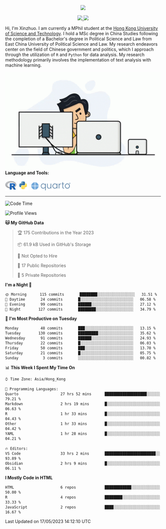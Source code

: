 <div align='center'>
<img src='https://readme-typing-svg.herokuapp.com?font=ubuntu&color=4d3900&center=true&lines=HKUST+Mphil+in+SOSC;Focus+on+China;Code+for+PoliSci'/>
</div>

<p align='center'>
 <a href='https://www.linkedin.com/in/xinzhuo-huang-5161011ba/' target='_blank'>
        <img src='https://img.shields.io/badge/linkedin%20-%230077B5.svg?&style=for-the-badge&logo=linkedin&logoColor=white'/>
    </a>
 <a href='https://twitter.com/HsinchoH' target='_blank'>
        <img src='https://img.shields.io/badge/Twitter-1DA1F2?style=for-the-badge&logo=twitter&logoColor=white'/>
    </a>
    </p>
    
Hi, I'm Xinzhuo. I am currently a MPhil student at the [Hong Kong University of Science and Technology](https://sosc.hkust.edu.hk/node/613). I hold a MSc degree in China Studies following the completion of a Bachelor's degree in Political Science and Law from East China University of Political Science and Law. My research endeavors center on the field of Chinese government and politics, which I approach through the utilization of `R` and `Python` for data analysis. My research methodology primarily involves the implementation of text analysis with machine learning.




<img align='right' src="https://github.com/xinzhuohkust/xinzhuohkust/blob/main/programmer.gif" width="590">



**Language and Tools:**  

<code><img height="36" src="https://raw.githubusercontent.com/github/explore/80688e429a7d4ef2fca1e82350fe8e3517d3494d/topics/r/r.png"></code>
<code><img height="36" src="https://raw.githubusercontent.com/github/explore/80688e429a7d4ef2fca1e82350fe8e3517d3494d/topics/python/python.png"></code>
<code><img height="32" src="https://github.com/quarto-dev/quarto-r/blob/main/man/figures/quarto.png"></code>

---
<!--START_SECTION:waka-->
![Code Time](http://img.shields.io/badge/Code%20Time-504%20hrs%204%20mins-blue)

![Profile Views](http://img.shields.io/badge/Profile%20Views-113-blue)

**🐱 My GitHub Data** 

> 🏆 175 Contributions in the Year 2023
 > 
> 📦 61.9 kB Used in GitHub's Storage 
 > 
> 🚫 Not Opted to Hire
 > 
> 📜 17 Public Repositories 
 > 
> 🔑 5 Private Repositories  
 > 
**I'm a Night 🦉** 

```text
🌞 Morning      115 commits       ████████░░░░░░░░░░░░░░░░░   31.51 % 
🌆 Daytime       24 commits       █░░░░░░░░░░░░░░░░░░░░░░░░   06.58 % 
🌃 Evening       99 commits       ██████░░░░░░░░░░░░░░░░░░░   27.12 % 
🌙 Night        127 commits       ████████░░░░░░░░░░░░░░░░░   34.79 % 

```
📅 **I'm Most Productive on Tuesday** 

```text
Monday          48 commits       ███░░░░░░░░░░░░░░░░░░░░░░   13.15 % 
Tuesday        130 commits       █████████░░░░░░░░░░░░░░░░   35.62 % 
Wednesday       91 commits       ██████░░░░░░░░░░░░░░░░░░░   24.93 % 
Thursday        22 commits       █░░░░░░░░░░░░░░░░░░░░░░░░   06.03 % 
Friday          50 commits       ███░░░░░░░░░░░░░░░░░░░░░░   13.70 % 
Saturday        21 commits       █░░░░░░░░░░░░░░░░░░░░░░░░   05.75 % 
Sunday           3 commits       ░░░░░░░░░░░░░░░░░░░░░░░░░   00.82 % 

```


📊 **This Week I Spent My Time On** 

```text
⌚︎ Time Zone: Asia/Hong_Kong

💬 Programming Languages: 
Quarto                   27 hrs 52 mins      ███████████████████░░░░░░   79.21 % 
Markdown                 2 hrs 19 mins       █░░░░░░░░░░░░░░░░░░░░░░░░   06.63 % 
R                        1 hr 33 mins        █░░░░░░░░░░░░░░░░░░░░░░░░   04.43 % 
Other                    1 hr 33 mins        █░░░░░░░░░░░░░░░░░░░░░░░░   04.42 % 
YAML                     1 hr 28 mins        █░░░░░░░░░░░░░░░░░░░░░░░░   04.21 % 

🔥 Editors: 
VS Code                  33 hrs 2 mins       ███████████████████████░░   93.89 % 
Obsidian                 2 hrs 9 mins        █░░░░░░░░░░░░░░░░░░░░░░░░   06.11 % 

```

**I Mostly Code in HTML** 

```text
HTML                     6 repos             ████████████░░░░░░░░░░░░░   50.00 % 
R                        4 repos             ████████░░░░░░░░░░░░░░░░░   33.33 % 
JavaScript               2 repos             ████░░░░░░░░░░░░░░░░░░░░░   16.67 % 

```



 Last Updated on 17/05/2023 14:12:10 UTC
<!--END_SECTION:waka-->
    
    
    
    
    
    
    
    

